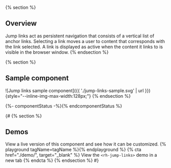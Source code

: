 {% section %}
  ## Overview

  Jump links act as persistent navigation that consists of a vertical list of 
  anchor links. Selecting a link moves a user to content that corresponds with 
  the link selected. A link is displayed as active when the content it links to 
  is visible in the browser window.
{% endsection %}

{% section %}
  ## Sample component

  ![Jump links sample component]({{ './jump-links-sample.svg' | 
  url }}){style="--inline-img-max-width:128px;"}
{% endsection %}

{%- componentStatus -%}{% endcomponentStatus %}

{#
{% section %}
  ## Demos
  View a live version of this component and see how it can be customized.
  {% playground tagName=tagName %}{% endplayground %}
  {% cta href="./demo/", target="_blank" %}
    View the `<rh-jump-links>` demo in a new tab
  {% endcta %}
{% endsection %}
#}


